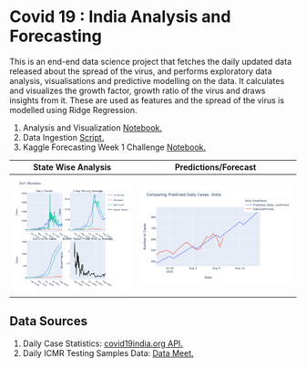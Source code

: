 
# Covid 19 : India Analysis and Forecasting
<p>This is an end-end data science project that fetches the daily updated data released about the spread of the virus, and performs exploratory data analysis, visualisations and predictive modelling on the data. 
    It calculates and visualizes the growth factor, growth ratio of the virus and draws insights from it. These are used as features and the spread of the virus is modelled using Ridge Regression.</p>
    
1. Analysis and Visualization [Notebook.](https://nbviewer.jupyter.org/github/DnanaDev/Covid19-India-Analysis-and-Forecasting/blob/master/COVID19_India_Analysis_Forecasting.ipynb)
2. Data Ingestion [Script.](Data/india_API_data/Covid19_india_org_api.py)
3. Kaggle Forecasting Week 1 Challenge [Notebook.](https://www.kaggle.com/andynath/covid-19-beginner-eda-random-forest-xgboost)<br>

State Wise Analysis            |  Predictions/Forecast
:-------------------------:|:-------------------------:
![Delhi](Backup/state_stats.png)  |  ![Predictions](Backup/Predictions.png)

## Data Sources
1. Daily Case Statistics: [covid19india.org API.](https://github.com/covid19india/api)
2. Daily ICMR Testing Samples Data: [Data Meet.](https://github.com/datameet/covid19)


